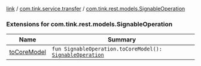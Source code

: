 [link](../../index.md) / [com.tink.service.transfer](../index.md) / [com.tink.rest.models.SignableOperation](./index.md)

### Extensions for com.tink.rest.models.SignableOperation

| Name | Summary |
|---|---|
| [toCoreModel](to-core-model.md) | `fun SignableOperation.toCoreModel(): `[`SignableOperation`](../../com.tink.model.transfer/-signable-operation/index.md) |

